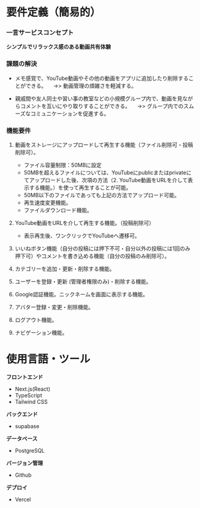 
# 要件定義（簡易的）
### 一言サービスコンセプト
**シンプルでリラックス感のある動画共有体験**

### 課題の解決
   - メモ感覚で、YouTube動画やその他の動画をアプリに追加したり削除することができる。
   　->> 動画管理の煩雑さを軽減する。

   - 親戚間や友人同士や習い事の教室などの小規模グループ内で、動画を見ながらコメントを互いにやり取りすることができる。
   　->> グループ内でのスムーズなコミュニケーションを促進する。

### 機能要件
   1. 動画をストレージにアップロードして再生する機能（ファイル削除可・投稿削除可）。
      - ファイル容量制限：50MBに設定
      - 50MBを超えるファイルについては、YouTubeにpublicまたはprivateにてアップロードした後、次項の方法（2. YouTube動画をURLを介して表示する機能。）を使って再生することが可能。
      - 50MB以下のファイルであっても上記の方法でアップロード可能。
      - 再生速度変更機能。
      - ファイルダウンロード機能。

   2. YouTube動画をURLを介して再生する機能。（投稿削除可）
      - 表示再生後、ワンクリックでYouTubeへ遷移可。

   3. いいねボタン機能（自分の投稿には押下不可・自分以外の投稿には1回のみ押下可）やコメントを書き込める機能（自分の投稿のみ削除可）。

   4. カテゴリーを追加・更新・削除する機能。

   5. ユーザーを登録・更新 (管理者権限のみ)・削除する機能。

   6. Google認証機能。ニックネームを画面に表示する機能。

   7. アバター登録・変更・削除機能。

   8. ログアウト機能。

   9. ナビゲーション機能。

# 使用言語・ツール
**フロントエンド**
- Next.js(React)
- TypeScript
- Tailwind CSS

**バックエンド**
- supabase

**データベース**
- PostgreSQL

**バージョン管理**
- Github

**デプロイ**
- Vercel